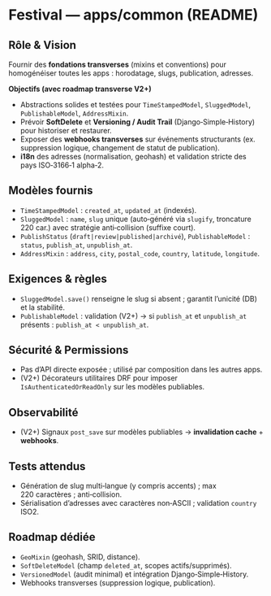 # Festival — apps/common (README)

## Rôle & Vision
Fournir des **fondations transverses** (mixins et conventions) pour homogénéiser toutes les apps : horodatage, slugs, publication, adresses.

**Objectifs (avec roadmap transverse V2+)**
- Abstractions solides et testées pour `TimeStampedModel`, `SluggedModel`, `PublishableModel`, `AddressMixin`.
- Prévoir **SoftDelete** et **Versioning / Audit Trail** (Django‑Simple‑History) pour historiser et restaurer.
- Exposer des **webhooks transverses** sur événements structurants (ex. suppression logique, changement de statut de publication).
- **i18n** des adresses (normalisation, geohash) et validation stricte des pays ISO‑3166‑1 alpha‑2.

## Modèles fournis
- `TimeStampedModel` : `created_at`, `updated_at` (indexés).
- `SluggedModel` : `name`, `slug` unique (auto‑généré via `slugify`, troncature 220 car.) avec stratégie anti‑collision (suffixe court).
- `PublishStatus` (`draft|review|published|archivé`), `PublishableModel` : `status`, `publish_at`, `unpublish_at`.
- `AddressMixin` : `address`, `city`, `postal_code`, `country`, `latitude`, `longitude`.

## Exigences & règles
- `SluggedModel.save()` renseigne le slug si absent ; garantit l’unicité (DB) et la stabilité.
- `PublishableModel` : validation (V2+) → si `publish_at` et `unpublish_at` présents : `publish_at < unpublish_at`.

## Sécurité & Permissions
- Pas d’API directe exposée ; utilisé par composition dans les autres apps.
- (V2+) Décorateurs utilitaires DRF pour imposer `IsAuthenticatedOrReadOnly` sur les modèles publiables.

## Observabilité
- (V2+) Signaux `post_save` sur modèles publiables → **invalidation cache** + **webhooks**.

## Tests attendus
- Génération de slug multi‑langue (y compris accents) ; max 220 caractères ; anti‑collision.
- Sérialisation d’adresses avec caractères non‑ASCII ; validation `country` ISO2.

## Roadmap dédiée
- `GeoMixin` (geohash, SRID, distance).
- `SoftDeleteModel` (champ `deleted_at`, scopes actifs/supprimés).
- `VersionedModel` (audit minimal) et intégration Django‑Simple‑History.
- Webhooks transverses (suppression logique, publication).
